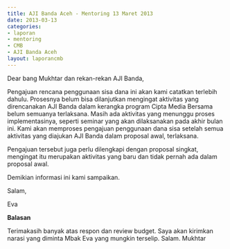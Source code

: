 ```yaml
---
title: AJI Banda Aceh - Mentoring 13 Maret 2013
date: 2013-03-13
categories:
- laporan
- mentoring
- CMB
- AJI Banda Aceh
layout: laporancmb
---
```


Dear bang Mukhtar dan rekan-rekan AJI Banda,

Pengajuan rencana penggunaan sisa dana ini akan kami catatkan terlebih dahulu. 
Prosesnya belum bisa dilanjutkan mengingat aktivitas yang direncanakan AJI Banda dalam kerangka program 
Cipta Media Bersama belum semuanya terlaksana. Masih ada aktivitas yang menunggu proses implementasinya, 
seperti seminar yang akan dilaksanakan pada akhir bulan ini. Kami akan memproses pengajuan penggunaan dana 
sisa setelah semua aktivitas yang diajukan AJI Banda dalam proposal awal, terlaksana. 

Pengajuan tersebut juga perlu dilengkapi dengan proposal singkat, mengingat itu merupakan aktivitas yang 
baru dan tidak pernah ada dalam proposal awal.

Demikian informasi ini kami sampaikan.

Salam,

Eva

**Balasan**

Terimakasih banyak atas respon dan review budget. Saya akan kirimkan narasi yang diminta Mbak Eva yang mungkin terselip.
Salam. Mukhtar
